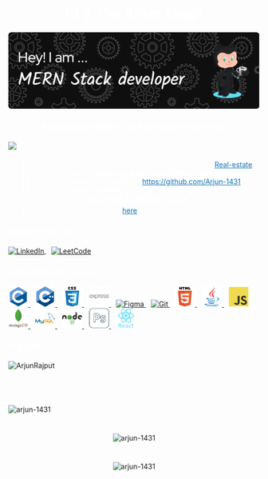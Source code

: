 <h1 align="center" style="color: white; margin-bottom: 20px;">Hi 👋, I'm Arjun Singh</h1>
<div align="center" style="margin-bottom: 20px;">
  <img src="github-header-image.png" alt="GitHub Header Image">
</div>
<h3 align="center" style="color: white; margin-bottom: 20px;">A passionate MERN stack developer from India</h3>

<p align="left" style="color: white; margin-bottom: 20px;">
  <img src="https://komarev.com/ghpvc/?username=arjun-1431&label=Profile%20views&color=0e75b6&style=flat" alt="arjun-1431">
</p>

<ul style="color: white; margin-bottom: 20px;">
  <li>🔭 I’m currently working on TechiesShubhdeep IT Solutions <a href="https://github.com/Arjun-1431/Real-estate.git" style="color: #0e75b6;">Real-estate</a></li>
  <li>🌱 I’m currently learning <strong>React.js, Express.js, Node.js, MongoDB</strong></li>
  <li>👨‍💻 All of my projects are available at <a href="https://github.com/Arjun-1431" style="color: #0e75b6;">https://github.com/Arjun-1431</a></li>
  <li>💬 Ask me about <strong>React.js, Node.js, Express.js, MongoDB</strong></li>
  <li>📫 How to reach me <strong>arjunsingh32085@gmail.com</strong></li>
  <li>📄 Know about my experiences <a href="https://drive.google.com/file/d/1AwUiErqZdnKHZ1nThtA-Vp3kpY-5lFdi/view?usp=sharing" style="color: #0e75b6;">here</a></li>
</ul>

<h3 align="left" style="color: white; margin-bottom: 20px;">Connect with me:</h3>
<p align="left" style="margin-bottom: 20px;">
  <a href="https://linkedin.com/in/arjunsinghmern" target="blank" style="margin-right: 10px;">
    <img align="center" src="https://raw.githubusercontent.com/rahuldkjain/github-profile-readme-generator/master/src/images/icons/Social/linked-in-alt.svg" alt="LinkedIn" height="30" width="40">
  </a>
  <a href="https://leetcode.com/u/arjunsingh1726/" target="blank">
    <img align="center" src="https://raw.githubusercontent.com/rahuldkjain/github-profile-readme-generator/master/src/images/icons/Social/leet-code.svg" alt="LeetCode" height="30" width="40">
  </a>
</p>

<h3 align="left" style="color: white; margin-bottom: 20px;">Languages and Tools:</h3>
<p align="left" style="margin-bottom: 20px;">
  <a href="https://www.cprogramming.com/" target="_blank" rel="noreferrer" style="margin-right: 10px;">
    <img src="https://raw.githubusercontent.com/devicons/devicon/master/icons/c/c-original.svg" alt="C" width="40" height="40">
  </a>
  <a href="https://www.w3schools.com/cpp/" target="_blank" rel="noreferrer" style="margin-right: 10px;">
    <img src="https://raw.githubusercontent.com/devicons/devicon/master/icons/cplusplus/cplusplus-original.svg" alt="C++" width="40" height="40">
  </a>
  <a href="https://www.w3schools.com/css/" target="_blank" rel="noreferrer" style="margin-right: 10px;">
    <img src="https://raw.githubusercontent.com/devicons/devicon/master/icons/css3/css3-original-wordmark.svg" alt="CSS3" width="40" height="40">
  </a>
  <a href="https://expressjs.com" target="_blank" rel="noreferrer" style="margin-right: 10px;">
    <img src="https://raw.githubusercontent.com/devicons/devicon/master/icons/express/express-original-wordmark.svg" alt="Express.js" width="40" height="40">
  </a>
  <a href="https://www.figma.com/" target="_blank" rel="noreferrer" style="margin-right: 10px;">
    <img src="https://www.vectorlogo.zone/logos/figma/figma-icon.svg" alt="Figma" width="40" height="40">
  </a>
  <a href="https://git-scm.com/" target="_blank" rel="noreferrer" style="margin-right: 10px;">
    <img src="https://www.vectorlogo.zone/logos/git-scm/git-scm-icon.svg" alt="Git" width="40" height="40">
  </a>
  <a href="https://www.w3.org/html/" target="_blank" rel="noreferrer" style="margin-right: 10px;">
    <img src="https://raw.githubusercontent.com/devicons/devicon/master/icons/html5/html5-original-wordmark.svg" alt="HTML5" width="40" height="40">
  </a>
  <a href="https://www.java.com" target="_blank" rel="noreferrer" style="margin-right: 10px;">
    <img src="https://raw.githubusercontent.com/devicons/devicon/master/icons/java/java-original.svg" alt="Java" width="40" height="40">
  </a>
  <a href="https://developer.mozilla.org/en-US/docs/Web/JavaScript" target="_blank" rel="noreferrer" style="margin-right: 10px;">
    <img src="https://raw.githubusercontent.com/devicons/devicon/master/icons/javascript/javascript-original.svg" alt="JavaScript" width="40" height="40">
  </a>
  <a href="https://www.mongodb.com/" target="_blank" rel="noreferrer" style="margin-right: 10px;">
    <img src="https://raw.githubusercontent.com/devicons/devicon/master/icons/mongodb/mongodb-original-wordmark.svg" alt="MongoDB" width="40" height="40">
  </a>
  <a href="https://www.mysql.com/" target="_blank" rel="noreferrer" style="margin-right: 10px;">
    <img src="https://raw.githubusercontent.com/devicons/devicon/master/icons/mysql/mysql-original-wordmark.svg" alt="MySQL" width="40" height="40">
  </a>
  <a href="https://nodejs.org" target="_blank" rel="noreferrer" style="margin-right: 10px;">
    <img src="https://raw.githubusercontent.com/devicons/devicon/master/icons/nodejs/nodejs-original-wordmark.svg" alt="Node.js" width="40" height="40">
  </a>
  <a href="https://www.photoshop.com/en" target="_blank" rel="noreferrer" style="margin-right: 10px;">
    <img src="https://raw.githubusercontent.com/devicons/devicon/master/icons/photoshop/photoshop-line.svg" alt="Photoshop" width="40" height="40">
  </a>
  <a href="https://reactjs.org/" target="_blank" rel="noreferrer" style="margin-right: 10px;">
    <img src="https://raw.githubusercontent.com/devicons/devicon/master/icons/react/react-original-wordmark.svg" alt="React.js" width="40" height="40">
  </a>
</p>

<h3 align="left" style="color: white; margin-bottom: 20px;">Support:</h3>
<p>
  <a href="https://ko-fi.com/ArjunRajput">
    <img align="left" src="https://cdn.ko-fi.com/cdn/kofi3.png?v=3" height="50" width="210" alt="ArjunRajput" style="margin-bottom: 20px;">
  </a>
</p>
<br><br><br><br>


<div align="row" style="margin: 20px 0;">
  <img src="https://github-readme-stats.vercel.app/api/top-langs?username=arjun-1431&show_icons=true&locale=en&layout=compact&theme=dark" alt="arjun-1431" style="margin-bottom: 20px;">
</div>

<div align="center" style="margin: 20px 0;">
  <img align="center" src="https://github-readme-stats.vercel.app/api?username=arjun-1431&show_icons=true&locale=en&theme=dark" alt="arjun-1431" style="margin-bottom: 20px;">
</div>

<div align="center" style="margin: 20px 0;">
  <img align="center" src="https://github-readme-streak-stats.herokuapp.com/?user=arjun-1431&theme=dark" alt="arjun-1431" style="margin-bottom: 20px;">
</div>
